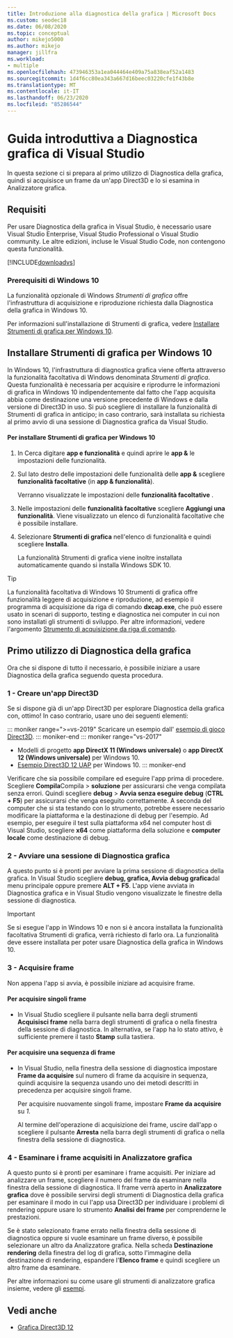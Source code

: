 ```yaml
---
title: Introduzione alla diagnostica della grafica | Microsoft Docs
ms.custom: seodec18
ms.date: 06/08/2020
ms.topic: conceptual
author: mikejo5000
ms.author: mikejo
manager: jillfra
ms.workload:
- multiple
ms.openlocfilehash: 473946353a1ea044464e409a75a838eaf52a1483
ms.sourcegitcommit: 1d4f6cc80ea343a667d16beec03220cfe1f43b8e
ms.translationtype: MT
ms.contentlocale: it-IT
ms.lasthandoff: 06/23/2020
ms.locfileid: "85286544"
---
```

# <a name="getting-started-with-visual-studio-graphics-diagnostics"></a>Guida introduttiva a Diagnostica grafica di Visual Studio
In questa sezione ci si prepara al primo utilizzo di Diagnostica della grafica, quindi si acquisisce un frame da un'app Direct3D e lo si esamina in Analizzatore grafica.

## <a name="requirements"></a>Requisiti
 Per usare Diagnostica della grafica in Visual Studio, è necessario usare Visual Studio Enterprise, Visual Studio Professional o Visual Studio community.  Le altre edizioni, incluse le Visual Studio Code, non contengono questa funzionalità.

 [!INCLUDE[downloadvs](../includes/downloadvs_md.md)]

### <a name="windows-10-prerequisites"></a>Prerequisiti di Windows 10
 La funzionalità opzionale di Windows *Strumenti di grafica* offre l'infrastruttura di acquisizione e riproduzione richiesta dalla Diagnostica della grafica in Windows 10.

 Per informazioni sull'installazione di Strumenti di grafica, vedere [Installare Strumenti di grafica per Windows 10](#InstallGraphicsTools).

## <a name="install-graphics-tools-for-windows-10"></a><a name="InstallGraphicsTools"></a> Installare Strumenti di grafica per Windows 10
 In Windows 10, l'infrastruttura di diagnostica grafica viene offerta attraverso la funzionalità facoltativa di Windows denominata *Strumenti di grafica*. Questa funzionalità è necessaria per acquisire e riprodurre le informazioni di grafica in Windows 10 indipendentemente dal fatto che l'app acquisita abbia come destinazione una versione precedente di Windows e dalla versione di Direct3D in uso. Si può scegliere di installare la funzionalità di Strumenti di grafica in anticipo; in caso contrario, sarà installata su richiesta al primo avvio di una sessione di Diagnostica grafica da Visual Studio.

#### <a name="to-install-graphics-tools-for-windows-10"></a>Per installare Strumenti di grafica per Windows 10

1. In Cerca digitare **app e funzionalità** e quindi aprire le **app &** le impostazioni delle funzionalità.

2. Sul lato destro delle impostazioni delle funzionalità delle **app &** scegliere **funzionalità facoltative** (in **app & funzionalità**).

   Verranno visualizzate le impostazioni delle **funzionalità facoltative** .

3. Nelle impostazioni delle **funzionalità facoltative** scegliere **Aggiungi una funzionalità**. Viene visualizzato un elenco di funzionalità facoltative che è possibile installare.

4. Selezionare **Strumenti di grafica** nell'elenco di funzionalità e quindi scegliere **Installa**.

   La funzionalità Strumenti di grafica viene inoltre installata automaticamente quando si installa Windows SDK 10.

> [!TIP]
> La funzionalità facoltativa di Windows 10 Strumenti di grafica offre funzionalità leggere di acquisizione e riproduzione, ad esempio il programma di acquisizione da riga di comando **dxcap.exe**, che può essere usato in scenari di supporto, testing e diagnostica nei computer in cui non sono installati gli strumenti di sviluppo. Per altre informazioni, vedere l'argomento [Strumento di acquisizione da riga di comando](command-line-capture-tool.md).

## <a name="using-graphics-diagnostics-for-the-first-time"></a>Primo utilizzo di Diagnostica della grafica
 Ora che si dispone di tutto il necessario, è possibile iniziare a usare Diagnostica della grafica seguendo questa procedura.

### <a name="1---create-a-direct3d-app"></a>1 - Creare un'app Direct3D

Se si dispone già di un'app Direct3D per esplorare Diagnostica della grafica con, ottimo! In caso contrario, usare uno dei seguenti elementi:

::: moniker range=">=vs-2019"
Scaricare un esempio dall' [esempio di gioco Direct3D](https://docs.microsoft.com/samples/microsoft/windows-universal-samples/simple3dgamedx/).
::: moniker-end
::: moniker range="vs-2017"
- Modelli di progetto **app DirectX 11 (Windows universale)** o **app DirectX 12 (Windows universale)** per Windows 10.
- [Esempio Direct3D 12 UAP](https://code.msdn.microsoft.com/Direct3D-12-UAP-Sample-ecb1779f) per Windows 10.
::: moniker-end

Verificare che sia possibile compilare ed eseguire l'app prima di procedere. Scegliere **Compila**Compila  >  **soluzione** per assicurarsi che venga compilata senza errori. Quindi scegliere **debug**  >  **Avvia senza eseguire debug** (**CTRL + F5**) per assicurarsi che venga eseguito correttamente. A seconda del computer che si sta testando con lo strumento, potrebbe essere necessario modificare la piattaforma e la destinazione di debug per l'esempio. Ad esempio, per eseguire il test sulla piattaforma x64 nel computer host di Visual Studio, scegliere **x64** come piattaforma della soluzione e **computer locale** come destinazione di debug. 

### <a name="2---start-a-graphics-diagnostics-session"></a>2 - Avviare una sessione di Diagnostica grafica
 A questo punto si è pronti per avviare la prima sessione di diagnostica della grafica. In Visual Studio scegliere **debug, grafica, Avvia debug grafica**dal menu principale oppure premere **ALT + F5**. L'app viene avviata in Diagnostica grafica e in Visual Studio vengono visualizzate le finestre della sessione di diagnostica.

> [!IMPORTANT]
> Se si esegue l'app in Windows 10 e non si è ancora installata la funzionalità facoltativa Strumenti di grafica, verrà richiesto di farlo ora. La funzionalità deve essere installata per poter usare Diagnostica della grafica in Windows 10.

### <a name="3---capture-frames"></a>3 - Acquisire frame
 Non appena l'app si avvia, è possibile iniziare ad acquisire frame.

#### <a name="to-capture-single-frames"></a>Per acquisire singoli frame

- In Visual Studio scegliere il pulsante nella barra degli strumenti **Acquisisci frame** nella barra degli strumenti di grafica o nella finestra della sessione di diagnostica. In alternativa, se l'app ha lo stato attivo, è sufficiente premere il tasto **Stamp** sulla tastiera.

#### <a name="to-capture-a-sequence-of-frames"></a>Per acquisire una sequenza di frame

- In Visual Studio, nella finestra della sessione di diagnostica impostare **Frame da acquisire** sul numero di frame da acquisire in sequenza, quindi acquisire la sequenza usando uno dei metodi descritti in precedenza per acquisire singoli frame.

   Per acquisire nuovamente singoli frame, impostare **Frame da acquisire** su *1*.

  Al termine dell'operazione di acquisizione dei frame, uscire dall'app o scegliere il pulsante **Arresta** nella barra degli strumenti di grafica o nella finestra della sessione di diagnostica.

### <a name="4---examine-captured-frames-in-the-graphics-analyzer"></a>4 - Esaminare i frame acquisiti in Analizzatore grafica
 A questo punto si è pronti per esaminare i frame acquisiti. Per iniziare ad analizzare un frame, scegliere il numero del frame da esaminare nella finestra della sessione di diagnostica. Il frame verrà aperto in **Analizzatore grafica** dove è possibile servirsi degli strumenti di Diagnostica della grafica per esaminare il modo in cui l'app usa Direct3D per individuare i problemi di rendering oppure usare lo strumento **Analisi dei frame** per comprenderne le prestazioni.

 Se è stato selezionato frame errato nella finestra della sessione di diagnostica oppure si vuole esaminare un frame diverso, è possibile selezionare un altro da Analizzatore grafica. Nella scheda **Destinazione rendering** della finestra del log di grafica, sotto l'immagine della destinazione di rendering, espandere l'**Elenco frame** e quindi scegliere un altro frame da esaminare.

 Per altre informazioni su come usare gli strumenti di analizzatore grafica insieme, vedere gli [esempi](graphics-diagnostics-examples.md).

## <a name="see-also"></a>Vedi anche
- [Grafica Direct3D 12](/windows/desktop/direct3d12/direct3d-12-graphics)